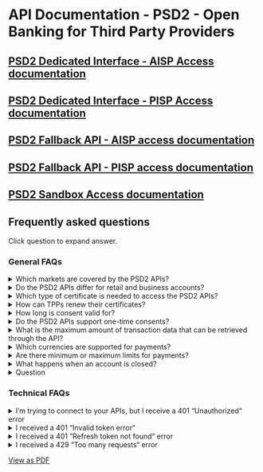 # API Documentation - PSD2 - Open Banking for Third Party Providers 

## [PSD2 Dedicated Interface - AISP Access documentation](./doc/dedicated-aisp.md)
## [PSD2 Dedicated Interface - PISP Access documentation](./doc/dedicated-pisp.md)
## [PSD2 Fallback API - AISP access documentation](./doc/fallback-aisp.md)
## [PSD2 Fallback API - PISP access documentation](./doc/fallback-pisp.md)
## [PSD2 Sandbox Access documentation](./doc/sandbox.md)

## Frequently asked questions 
Click question to expand answer.

### General FAQs
<details>
  <summary>Which markets are covered by the PSD2 APIs?
</summary>

The APIs cover all European markets that N26 is present in.
</details>

<details>
  <summary>Do the PSD2 APIs differ for retail and business accounts?
</summary>

The same API implementation is used for retail and business accounts, and the APIs work the same for both.
</details>

<details>
  <summary>Which type of certificate is needed to access the PSD2 APIs?</summary>

The PSD2 APIs can be accessed with a valid eIDAS QWAC certificate.
</details>

<details>
  <summary>How can TPPs renew their certificates?</summary>

TPPs can renew their certificates by making a normal API call with the new certificate, in which the certificate will be onboarded automatically. Both the new and old certificate will be supported concurrently, and both can be used, until the old certificate expires.

Please note that if key TPP data (e.g. legal name, TPP number) will be different in the new certificate, TPPs will need to re-obtain authorisation tokens from PSUs for the new certificate.
</details>

<details>
  <summary>How long is consent valid for?</summary>

For AIS requests, consent is valid for a maximum of 90 days, unless a shorter period is specified using the “validUntil“ parameter. Please note that a PSU has up to 5 minutes to confirm consent in the N26 app.

For PIS requests, access is only valid for 15 minutes and for one transaction. Please note that a PSU has up to 5 minutes to certify the payment in the N26 app.
</details>

<details>
  <summary>Do the PSD2 APIs support one-time consents?
</summary>

The PSD2 APIs support both one-time ("recurringIndicator": false) and recurring ("recurringIndicator": true) consents.
</details>

<details>
  <summary>What is the maximum amount of transaction data that can be retrieved through the API?</summary>

Generally, transactions requests are limited to a period of 90 days from the time the request is made. The only exception to this limitation, applies during the first 15 minutes of an AIS consent lifecycle. In this time period, any transactions request made will not be limited. Moreover, requests made without specifying dateFrom and dateTo will return all transactions made since the account was created. After this time period, the above limitation will apply, and any requests trying to retrieve transactions older than 90 days will be rejected.

Please note our services use UTC timing, and keep this in mind when setting dateFrom and dateTo parameters.
</details>

<details>
  <summary>Which currencies are supported for payments?
</summary>

The Euro.
</details>

<details>
  <summary>Are there minimum or maximum limits for payments?</summary>

Transaction limits are set by the customer.
</details>

<details>
  <summary>What happens when an account is closed?</summary>

Response should be a 404 error, which indicates that the account could not be found (either because it has been closed, or because it does not exist).
</details>

<details>
  <summary>Question</summary>

Answer
</details>

### Technical FAQs

<details>
  <summary>I’m trying to connect to your APIs, but I receive a 401 “Unauthorized“ error</summary>

This could happen for a few reasons, such as:

Incorrect certificate used (as our APIs can only be accessed with a valid eIDAS QWAC certificate)

No certificated included in the authorization call (our oAuth/authorize end point includes certificate validation)

client_id parameter does not match the organizationId field in your certificate

If you continue to face this error, and it is not caused by any of the above reasons, please reach out to us.
</details>

<details>
  <summary>I received a 401 “Invalid token error“</summary>

This could indicate that the access token used in the call has been invalidated, which could be due to multiple refresh token calls, as each refresh token call invalidates the previous access token. Please be sure you are using the newest generated access token. If this is not the cause of your error, please reach out to us.
</details>

<details>
  <summary>I received a 401 “Refresh token not found“ error</summary>

This indicates that the refresh token has been invalidated, which could happen for one of the following reasons:

It expired after 90 days

The PSU made a change to their core data (e.g. password, email, phone number)

The PSU’s KYC status was reset

In this scenario, the PSU is required to re-log in. If this is something you would like us to look into, please reach out to us with the following information:

Confirmation of how many PSUs are affected by the issue

Confirmation of whether you received direct complaints from affected PSUs

Any information you might have on whether the affected PSUs made any changes to their account

If possible, request IDs of both failed attempts to refresh the access token (with this error) and previous successful attempts for the same affected PSU

</details>

<details>
  <summary>I received a 429 “Too many requests“ error</summary>

It is likely that you have exceeded our rate limiting rules. While we do not publish our rate limiting policy, we have limits and quotas on our APIs, and rate limit according to user IP address, external IP address or certificate. Any changes to the rules may only be considered if we are confident that the activity does not negatively impact N26 or our customers. If this negatively affects your integration with us, please reach out to us and share more details on your needs, such as:

External IPs used

Requests per application per second or per hour etc
</details>

[View as PDF](./doc/assets/pdf/N26-PSD2-FAQs.pdf)
